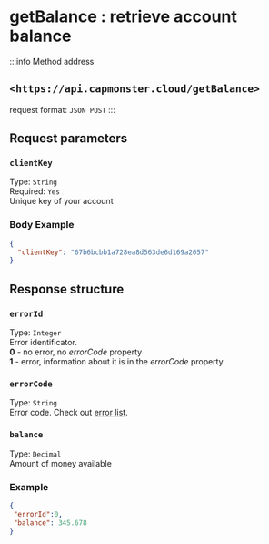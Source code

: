 ﻿---
sidebar_position: 3
sidebar_label: getBalance
---

# getBalance : retrieve account balance

:::info Method address

## `<https://api.capmonster.cloud/getBalance>`

request format: `JSON POST`
:::

<!-- Адрес метода: <https://api.capmonster.cloud/getBalance>

формат запроса: JSON POST -->

## **Request parameters**

### `clientKey`
Type: `String` <br />
Required: `Yes`<br />
Unique key of your account

<!-- 
|**Параметр**|**Тип**|**Обязательный**|**Значение**|
| :-: | :-: | :-: | :-: |
|clientKey|String|Да|Уникальный ключ вашей учетной записи| -->

### **Body Example**

```json
{
  "clientKey": "67b6bcbb1a728ea8d563de6d169a2057"
}
```

## **Response structure**

### `errorId`
Type: `Integer` <br />
Error identificator.<br />**0** - no error, no *errorCode* property<br />**1** - error, information about it is in the *errorCode* property

### `errorCode`
Type: `String` <br />
Error code. Check out [error list](../api-errors).

### `balance`
Type: `Decimal` <br />
Amount of money available

<!-- |**Свойство**|**Тип**|**Значение**|
| :-: | :-: | :-: |
|errorId|Integer|Идентификатор ошибки.<br />**0** - ошибок нет, свойство *errorCode* отсутствует<br />**1** - ошибка, информация о ней находится в свойстве *errorCode*|
|errorCode|String|Код ошибки. См. [глоссарий ошибок](https://capmonster.atlassian.net/wiki/spaces/APIS/pages/295310).|
|balance|Decimal|Количество доступных денег| -->

### **Example**

```json
{
 "errorId":0,
 "balance": 345.678
}
```
